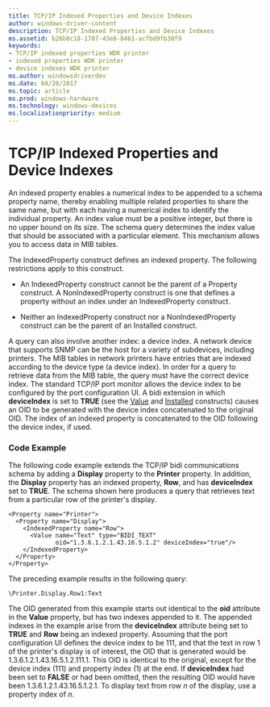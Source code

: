 ```yaml
---
title: TCP/IP Indexed Properties and Device Indexes
author: windows-driver-content
description: TCP/IP Indexed Properties and Device Indexes
ms.assetid: b26b0c18-1787-43e0-8461-acfbd9fb38f9
keywords:
- TCP/IP indexed properties WDK printer
- indexed properties WDK printer
- device indexes WDK printer
ms.author: windowsdriverdev
ms.date: 04/20/2017
ms.topic: article
ms.prod: windows-hardware
ms.technology: windows-devices
ms.localizationpriority: medium
---
```


# TCP/IP Indexed Properties and Device Indexes


An indexed property enables a numerical index to be appended to a schema property name, thereby enabling multiple related properties to share the same name, but with each having a numerical index to identify the individual property. An index value must be a positive integer, but there is no upper bound on its size. The schema query determines the index value that should be associated with a particular element. This mechanism allows you to access data in MIB tables.

The IndexedProperty construct defines an indexed property. The following restrictions apply to this construct.

-   An IndexedProperty construct cannot be the parent of a Property construct. A NonIndexedProperty construct is one that defines a property without an index under an IndexedProperty construct.

-   Neither an IndexedProperty construct nor a NonIndexedProperty construct can be the parent of an Installed construct.

A query can also involve another index: a device index. A network device that supports SNMP can be the host for a variety of subdevices, including printers. The MIB tables in network printers have entries that are indexed according to the device type (a device index). In order for a query to retrieve data from the MIB table, the query must have the correct device index. The standard TCP/IP port monitor allows the device index to be configured by the port configuration UI. A bidi extension in which **deviceIndex** is set to **TRUE** (see the [Value](value.md) and [Installed](installed2.md) constructs) causes an OID to be generated with the device index concatenated to the original OID. The index of an indexed property is concatenated to the OID following the device index, if used.

### Code Example

The following code example extends the TCP/IP bidi communications schema by adding a **Display** property to the **Printer** property. In addition, the **Display** property has an indexed property, **Row**, and has **deviceIndex** set to **TRUE**. The schema shown here produces a query that retrieves text from a particular row of the printer's display.

```
<Property name="Printer">
  <Property name="Display">
    <IndexedProperty name="Row">
      <Value name="Text" type="BIDI_TEXT" 
             oid="1.3.6.1.2.1.43.16.5.1.2" deviceIndex="true"/>
    </IndexedProperty>
  </Property>
</Property>
```

The preceding example results in the following query:

```
\Printer.Display.Row1:Text
```

The OID generated from this example starts out identical to the **oid** attribute in the **Value** property, but has two indexes appended to it. The appended indexes in the example arise from the **deviceIndex** attribute being set to **TRUE** and **Row** being an indexed property. Assuming that the port configuration UI defines the device index to be 111, and that the text in row 1 of the printer's display is of interest, the OID that is generated would be 1.3.6.1.2.1.43.16.5.1.2.111.1. This OID is identical to the original, except for the device index (111) and property index (1) at the end. If **deviceIndex** had been set to **FALSE** or had been omitted, then the resulting OID would have been 1.3.6.1.2.1.43.16.5.1.2.1. To display text from row *n* of the display, use a property index of *n*.

 

 




